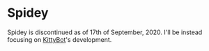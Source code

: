 # Spidey

Spidey is discontinued as of 17th of September, 2020. I'll be instead focusing on [KittyBot](https://github.com/KittyBot-Org/KittyBot)'s development.
